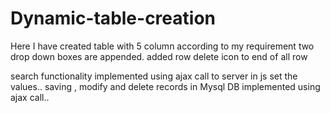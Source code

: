 # Dynamic-table-creation
Here I have created table with 5 column according to my requirement
two drop down boxes are appended.
added row delete icon to end of all row

search functionality implemented using ajax call to server 
in js set the values..
saving , modify and delete records in Mysql DB implemented using ajax call.. 
